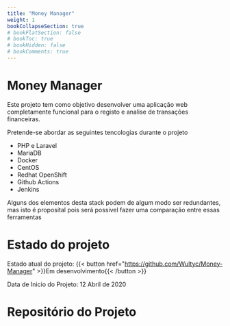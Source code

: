 ```yaml
---
title: "Money Manager"
weight: 1
bookCollapseSection: true
# bookFlatSection: false
# bookToc: true
# bookHidden: false
# bookComments: true
---
```


# Money Manager
Este projeto tem como objetivo desenvolver uma aplicação web completamente funcional para o registo e analise de transações financeiras.  

Pretende-se abordar as seguintes tencologias durante o projeto
- PHP e Laravel
- MariaDB
- Docker
- CentOS
- Redhat OpenShift
- Github Actions
- Jenkins

Alguns dos elementos desta stack podem de algum modo ser redundantes, mas isto é proposital pois será possivel fazer uma comparação entre essas ferramentas

# Estado do projeto
Estado atual do projeto:  {{< button href="https://github.com/Wultyc/Money-Manager" >}}Em desenvolvimento{{< /button >}}

Data de Inicio do Projeto: 12 Abril de 2020

# Repositório do Projeto
